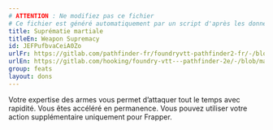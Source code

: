 ```yaml
---
# ATTENTION : Ne modifiez pas ce fichier
# Ce fichier est généré automatiquement par un script d'après les données du module Foundry VTT officiel et de sa traduction
title: Suprématie martiale
titleEn: Weapon Supremacy
id: JEFPufbvaCeiA0Zo
urlFr: https://gitlab.com/pathfinder-fr/foundryvtt-pathfinder2-fr/-/blob/master/data/feats/JEFPufbvaCeiA0Zo.htm
urlEn: https://gitlab.com/hooking/foundry-vtt---pathfinder-2e/-/blob/master/packs/data/feats.db/weapon-supremacy.json
group: feats
layout: dons
---
```

Votre expertise des armes vous permet d’attaquer tout le temps avec rapidité. Vous êtes accéléré en permanence. Vous pouvez utiliser votre action supplémentaire uniquement pour Frapper.


